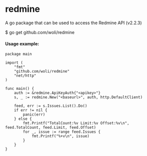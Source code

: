 redmine
=======

A go package that can be used to access the Redmine API (v2.2.3)

$ go get github.com/woli/redmine

#### Usage example:

	package main

	import (
		"fmt"
		"github.com/woli/redmine"
		"net/http"
	)

	func main() {
		auth := &redmine.ApiKeyAuth{"<apikey>"}
		s, _ := redmine.New("<baseurl>", auth, http.DefaultClient)

		feed, err := s.Issues.List().Do()
		if err != nil {
			panic(err)
		} else {
			fmt.Printf("TotalCount:%v Limit:%v Offset:%v\n", feed.TotalCount, feed.Limit, feed.Offset)
			for _, issue := range feed.Issues {
				fmt.Printf("%+v\n", issue)
			}
		}
	}
